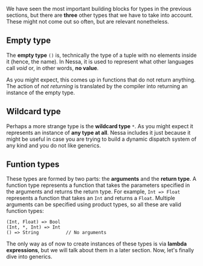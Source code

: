 We have seen the most important building blocks for types in the previous sections, but there are **three** 
other types that we have to take into account. These might not come out so often, but are relevant nonetheless.

## Empty type

The **empty type** `()` is, technically the type of a tuple with no elements inside it (hence, the name). In Nessa,
it is used to represent what other languages call *void* or, in other words, **no value**.

As you might expect, this comes up in functions that do not return anything. The action of *not returning* is translated 
by the compiler into returning an instance of the empty type.

## Wildcard type

Perhaps a more strange type is the **wildcard type** `*`. As you might expect it represents an instance of **any type at all**.
Nessa includes it just because it might be useful in case you are trying to build a dynamic dispatch system of any kind and you
do not like generics.

## Funtion types

These types are formed by two parts: the **arguments** and the **return type**. A function type represents a function that takes
the parameters specified in the arguments and returns the return type. For example, `Int => Float` represents a function that takes an
`Int` and returns a `Float`. Multiple arguments can be specified using product types, so all these are valid function types:

```
(Int, Float) => Bool
(Int, *, Int) => Int
() => String          // No arguments 
```

The only way as of now to create instances of these types is via **lambda expressions**, but we will talk about them in a later section.
Now, let's finally dive into generics.